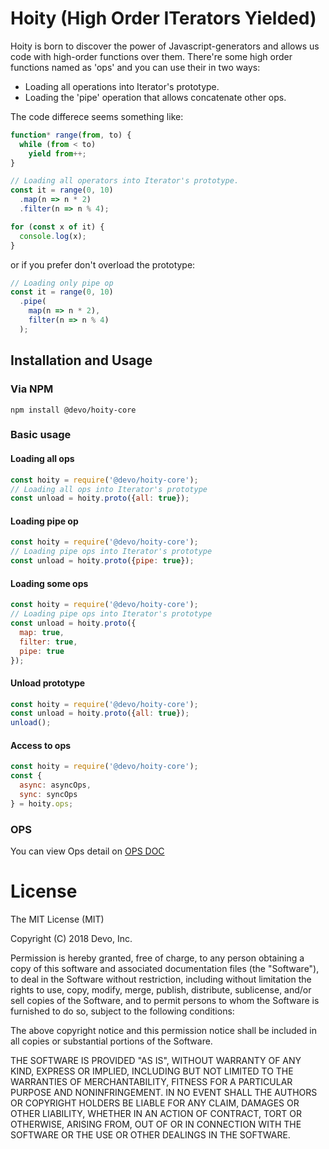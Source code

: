 Hoity (High Order ITerators Yielded)
======================================================================

Hoity is born to discover the power of Javascript-generators and allows us code with high-order functions over them. There're some high order functions named as 'ops' and you can use their in two ways:

* Loading all operations into Iterator's prototype.
* Loading the 'pipe' operation that allows concatenate other ops.

The code differece seems something like:

```javascript
function* range(from, to) {
  while (from < to)
    yield from++;
}

// Loading all operators into Iterator's prototype.
const it = range(0, 10)
  .map(n => n * 2)
  .filter(n => n % 4);

for (const x of it) {
  console.log(x);
}
```

or if you prefer don't overload the prototype:

```javascript
// Loading only pipe op
const it = range(0, 10)
  .pipe(
    map(n => n * 2),
    filter(n => n % 4)
  );

```

## Installation and Usage

### Via NPM

`npm install @devo/hoity-core`


### Basic usage

#### Loading all ops
```javascript
const hoity = require('@devo/hoity-core');
// Loading all ops into Iterator's prototype
const unload = hoity.proto({all: true});
```

#### Loading pipe op
```javascript
const hoity = require('@devo/hoity-core');
// Loading pipe ops into Iterator's prototype
const unload = hoity.proto({pipe: true});
```

#### Loading some ops
```javascript
const hoity = require('@devo/hoity-core');
// Loading pipe ops into Iterator's prototype
const unload = hoity.proto({
  map: true,
  filter: true,
  pipe: true
});
```

#### Unload prototype
```javascript
const hoity = require('@devo/hoity-core');
const unload = hoity.proto({all: true});
unload();
```

#### Access to ops
```javascript
const hoity = require('@devo/hoity-core');
const {
  async: asyncOps,
  sync: syncOps
} = hoity.ops;
```

### OPS
You can view Ops detail on [OPS DOC](doc/ops.md)

License
======================================================================

The MIT License (MIT)

Copyright (C) 2018 Devo, Inc.

Permission is hereby granted, free of charge, to any person obtaining a copy
of this software and associated documentation files (the "Software"), to deal
in the Software without restriction, including without limitation the rights
to use, copy, modify, merge, publish, distribute, sublicense, and/or sell
copies of the Software, and to permit persons to whom the Software is
furnished to do so, subject to the following conditions:

The above copyright notice and this permission notice shall be included in all
copies or substantial portions of the Software.

THE SOFTWARE IS PROVIDED "AS IS", WITHOUT WARRANTY OF ANY KIND, EXPRESS OR
IMPLIED, INCLUDING BUT NOT LIMITED TO THE WARRANTIES OF MERCHANTABILITY,
FITNESS FOR A PARTICULAR PURPOSE AND NONINFRINGEMENT. IN NO EVENT SHALL THE
AUTHORS OR COPYRIGHT HOLDERS BE LIABLE FOR ANY CLAIM, DAMAGES OR OTHER
LIABILITY, WHETHER IN AN ACTION OF CONTRACT, TORT OR OTHERWISE, ARISING FROM,
OUT OF OR IN CONNECTION WITH THE SOFTWARE OR THE USE OR OTHER DEALINGS IN THE
SOFTWARE.